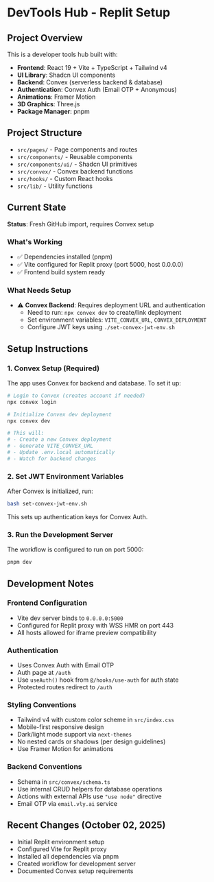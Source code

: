 # DevTools Hub - Replit Setup

## Project Overview
This is a developer tools hub built with:
- **Frontend**: React 19 + Vite + TypeScript + Tailwind v4
- **UI Library**: Shadcn UI components
- **Backend**: Convex (serverless backend & database)
- **Authentication**: Convex Auth (Email OTP + Anonymous)
- **Animations**: Framer Motion
- **3D Graphics**: Three.js
- **Package Manager**: pnpm

## Project Structure
- `src/pages/` - Page components and routes
- `src/components/` - Reusable components
- `src/components/ui/` - Shadcn UI primitives
- `src/convex/` - Convex backend functions
- `src/hooks/` - Custom React hooks
- `src/lib/` - Utility functions

## Current State
**Status**: Fresh GitHub import, requires Convex setup

### What's Working
- ✅ Dependencies installed (pnpm)
- ✅ Vite configured for Replit proxy (port 5000, host 0.0.0.0)
- ✅ Frontend build system ready

### What Needs Setup
- ⚠️ **Convex Backend**: Requires deployment URL and authentication
  - Need to run: `npx convex dev` to create/link deployment
  - Set environment variables: `VITE_CONVEX_URL`, `CONVEX_DEPLOYMENT`
  - Configure JWT keys using `./set-convex-jwt-env.sh`

## Setup Instructions

### 1. Convex Setup (Required)
The app uses Convex for backend and database. To set it up:

```bash
# Login to Convex (creates account if needed)
npx convex login

# Initialize Convex dev deployment
npx convex dev

# This will:
# - Create a new Convex deployment
# - Generate VITE_CONVEX_URL
# - Update .env.local automatically
# - Watch for backend changes
```

### 2. Set JWT Environment Variables
After Convex is initialized, run:
```bash
bash set-convex-jwt-env.sh
```

This sets up authentication keys for Convex Auth.

### 3. Run the Development Server
The workflow is configured to run on port 5000:
```bash
pnpm dev
```

## Development Notes

### Frontend Configuration
- Vite dev server binds to `0.0.0.0:5000`
- Configured for Replit proxy with WSS HMR on port 443
- All hosts allowed for iframe preview compatibility

### Authentication
- Uses Convex Auth with Email OTP
- Auth page at `/auth`
- Use `useAuth()` hook from `@/hooks/use-auth` for auth state
- Protected routes redirect to `/auth`

### Styling Conventions
- Tailwind v4 with custom color scheme in `src/index.css`
- Mobile-first responsive design
- Dark/light mode support via `next-themes`
- No nested cards or shadows (per design guidelines)
- Use Framer Motion for animations

### Backend Conventions
- Schema in `src/convex/schema.ts`
- Use internal CRUD helpers for database operations
- Actions with external APIs use `"use node"` directive
- Email OTP via `email.vly.ai` service

## Recent Changes (October 02, 2025)
- Initial Replit environment setup
- Configured Vite for Replit proxy
- Installed all dependencies via pnpm
- Created workflow for development server
- Documented Convex setup requirements
